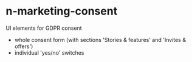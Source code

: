 # n-marketing-consent

UI elements for GDPR consent

- whole consent form (with sections 'Stories & features' and 'Invites & offers')
- individual 'yes/no' switches